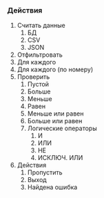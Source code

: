 ### Действия

1. Считать данные
   1. БД
   2. CSV
   3. JSON
2. Отфильтровать
3. Для каждого
4. Для каждого (по номеру)
5. Проверить
   1. Пустой
   2. Больше
   3. Меньше
   4. Равен
   5. Меньше или равен
   6. Больше или равен
   7. Логические операторы
      1. И
      2. ИЛИ
      3. НЕ
      4. ИСКЛЮЧ. ИЛИ
6. Действия
   1. Пропустить
   2. Выход
   3. Найдена ошибка

